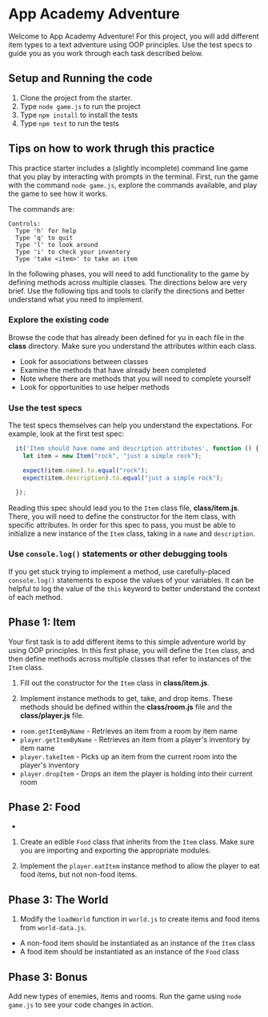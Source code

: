 # App Academy Adventure

Welcome to App Academy Adventure! For this project, you will add different
item types to a text adventure using OOP principles. Use the test specs to guide
you as you work through each task described below.

## Setup and Running the code

1. Clone the project from the starter.
2. Type `node game.js` to run the project
3. Type `npm install` to install the tests
4. Type `npm test` to run the tests

## Tips on how to work thrugh this practice

This practice starter includes a (slightly incomplete) command line game that
you play by interacting with prompts in the terminal. First, run the game with
the command `node game.js`, explore the commands available, and play the game to
see how it works.

The commands are:

```shell
Controls:
  Type 'h' for help
  Type 'q' to quit
  Type 'l' to look around
  Type 'i' to check your inventory
  Type 'take <item>' to take an item
```

In the following phases, you will need to add functionality to the game by
defining methods across multiple classes. The directions below are very brief.
Use the following tips and tools to clarify the directions and better understand
what you need to implement.

### Explore the existing code

Browse the code that has already been defined for yu in each file in the
__class__ directory. Make sure you understand the attributes within each class.
- Look for associations between classes
- Examine the methods that have already been completed
- Note where there are methods that you will need to complete yourself
- Look for opportunities to use helper methods

### Use the test specs

The test specs themselves can help you understand the expectations. For example,
look at the first test spec:

```javascript
  it('Item should have name and description attributes', function () {
    let item = new Item("rock", "just a simple rock");

    expect(item.name).to.equal("rock");
    expect(item.description).to.equal("just a simple rock");

  });
```

Reading this spec should lead you to the `Item` class file, __class/item.js__.
There, you will need to define the constructor for the item class, with specific
attributes. In order for this spec to pass, you must be able to initialize a new
instance of the `Item` class, taking in a `name` and `description`.

### Use `console.log()` statements or other debugging tools

If you get stuck trying to implement a method, use carefully-placed
`console.log()` statements to expose the values of your variables. It can be
helpful to log the value of the `this` keyword to better understand the context
of each method.

## Phase 1: Item

Your first task is to add different items to this simple adventure world by
using OOP principles. In this first phase, you will define the `Item` class, and
then define methods across multiple classes that refer to instances of the
`Item` class.

1. Fill out the constructor for the `Item` class in __class/item.js__.

2. Implement instance methods to get, take, and drop items. These methods should
   be defined within the __class/room.js__ file and the __class/player.js__
   file.

- `room.getItemByName` - Retrieves an item from a room by item name
- `player.getItemByName` - Retrieves an item from a player's inventory by
  item name
- `player.takeItem` - Picks up an item from the current room into the player's
  inventory
- `player.dropItem` - Drops an item the player is holding into their current
  room

## Phase 2: Food
+
1. Create an edible `Food` class that inherits from the `Item` class. Make sure
   you are importing and exporting the appropriate modules.

3. Implement the `player.eatItem` instance method to allow the player to eat
   food items, but not non-food items.

## Phase 3: The World

1. Modify the `loadWorld` function in `world.js` to create items and food items
   from `world-data.js`.
- A non-food item should be instantiated as an instance of the `Item` class
- A food item should be instantiated as an instance of the `Food` class


## Phase 3: Bonus

Add new types of enemies, items and rooms. Run the game using `node game.js` to
see your code changes in action.
